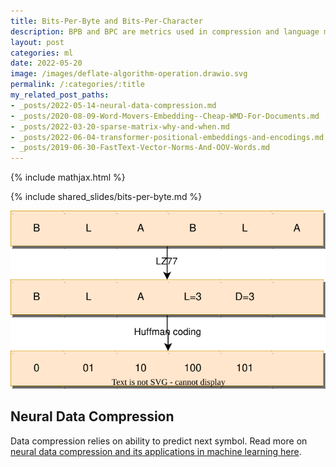 ```yaml
---
title: Bits-Per-Byte and Bits-Per-Character
description: BPB and BPC are metrics used in compression and language modelling related to compression ratio.
layout: post
categories: ml
date: 2022-05-20
image: /images/deflate-algorithm-operation.drawio.svg
permalink: /:categories/:title
my_related_post_paths:
- _posts/2022-05-14-neural-data-compression.md
- _posts/2020-08-09-Word-Movers-Embedding--Cheap-WMD-For-Documents.md
- _posts/2022-03-20-sparse-matrix-why-and-when.md
- _posts/2022-06-04-transformer-positional-embeddings-and-encodings.md
- _posts/2019-06-30-FastText-Vector-Norms-And-OOV-Words.md
---
```




{% include mathjax.html %}

{% include shared_slides/bits-per-byte.md %}

![Deflate algorithm illustration with LZ77 and Huffman coding](/images/deflate-algorithm-operation.drawio.svg) 

## Neural Data Compression
Data compression relies on ability to predict next symbol. Read more on [neural data compression and its applications in machine learning here](/ml/neural-data-compression).